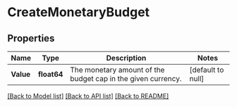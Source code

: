 # CreateMonetaryBudget

## Properties
Name | Type | Description | Notes
------------ | ------------- | ------------- | -------------
**Value** | **float64** | The monetary amount of the budget cap in the given currency. | [default to null]

[[Back to Model list]](../README.md#documentation-for-models) [[Back to API list]](../README.md#documentation-for-api-endpoints) [[Back to README]](../README.md)

